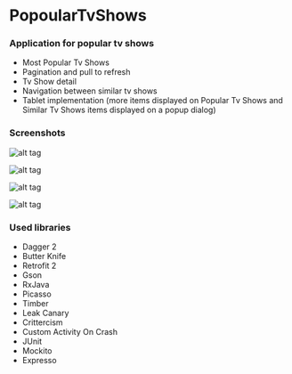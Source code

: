 # PopoularTvShows

### Application for popular tv shows
+ Most Popular Tv Shows 
+ Pagination and pull to refresh
+ Tv Show detail
+ Navigation between similar tv shows
+ Tablet implementation (more items displayed on Popular Tv Shows and Similar Tv Shows items displayed on a popup dialog)

### Screenshots

![alt tag](https://github.com/diegogalico/PopularTvShows/blob/master/tv_shows.png)

![alt tag](https://github.com/diegogalico/PopularTvShows/blob/master/detail_tv_show.png)

![alt tag](https://github.com/diegogalico/PopularTvShows/blob/master/tv_shows_tablet.png)

![alt tag](https://github.com/diegogalico/PopularTvShows/blob/master/detail_tv_show_tablet.png)

### Used libraries

+ Dagger 2
+ Butter Knife
+ Retrofit 2
+ Gson
+ RxJava
+ Picasso
+ Timber
+ Leak Canary
+ Crittercism
+ Custom Activity On Crash
+ JUnit
+ Mockito
+ Expresso
